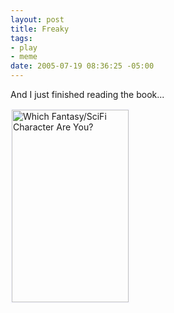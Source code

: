 ```yaml
--- 
layout: post
title: Freaky
tags: 
- play
- meme
date: 2005-07-19 08:36:25 -05:00
---
```

And I just finished reading the book...

<a href="http://www.tk421.net/character/"><img style="border-color: #f8f8ff;" src="http://www.tk421.net/character/harry.jpg" border="2" alt="Which Fantasy/SciFi Character Are You?" width="187" height="308" /></a>
